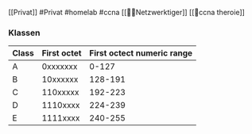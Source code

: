 [[Privat]] #Privat #homelab #ccna
[[🏳️‍⚧️Netzwerktiger]]
[[🛜ccna theroie]]

### Klassen 
| Class | First octet | First octect numeric range |
| ---- | ---- | ---- |
| A | 0xxxxxxx | 0-127 |
| B | 10xxxxxx | 128-191 |
| C | 110xxxxx | 192-223 |
| D | 1110xxxx | 224-239 |
| E | 1111xxxx | 240-255 |
